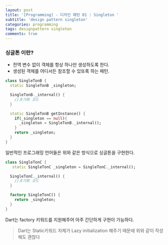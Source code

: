 ```yaml
---
layout: post
title: '[Programming] - 디자인 패턴 01 : Singleton '
subtitle: 'design pattern singleton'
categories: programming
tags: designpattern singleton
comments: true
---
```


### 싱글톤 이란?

- 전역 변수 없이 객체를 항상 하나만 생성하도록 한다.
- 생성된 객체를 어디서든 참조할 수 있또록 하는 패턴.

```dart
class SingleTonB {
  static SingleTonB _singleton;

  SingleTonB._internal() {
    //초기화 코드
  }

  static SingleTonB getInstance() {
    if(_singleton == null){
      _singleton = SingleTonB._internal();
    }
    return _singleton;
  }
}
```

일반적인 프로그래밍 언어들은 위와 같은 방식으로 싱글톤을 구현한다.

```dart
class SingleTonC {
   static SingleTonC _singleton = SingleTonC._internal();

  SingleTonC._internal() {
    //초기화 코드
  }

  factory SingleTonC() {
    return _singleton;
  }
}
```

Dart는 factory 키워드를 지원해주어 아주 간단하게 구현이 가능하다.

> Dart는 Static키워드 자체가 Lazy initialization 해주기 때문에 위와 같이
> 작성해도 괜찮다
